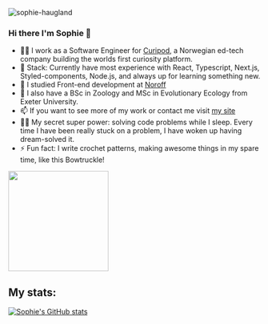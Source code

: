 ![sophie-haugland](https://user-images.githubusercontent.com/54497081/194089677-e114ecc6-c9b8-4133-8d4c-4a7854641e5e.png)



### Hi there I'm Sophie 👋 

- 👩‍💻 I work as a Software Engineer for <a href="https://curipod.com/">Curipod</a>, a Norwegian ed-tech company building the worlds first curiosity platform.
- 🥞 Stack: Currently have most experience with React, Typescript, Next.js, Styled-components, Node.js, and always up for learning something new.
- 🌱 I studied Front-end development at <a href="https://www.noroff.no/en/studies/vocational-school/front-end-development">Noroff</a>
- 🐘 I also have a BSc in Zoology and MSc in Evolutionary Ecology from Exeter University.
- 📫 If you want to see more of my work or contact me visit <a href="https://soph-web-dev.eu/">my site</a>
- 🦸‍♀️ My secret super power: solving code problems while I sleep. Every time I have been really stuck on a problem, I have woken up having dream-solved it. 
- ⚡ Fun fact: I write crochet patterns, making awesome things in my spare time, like this Bowtruckle!

<img src="https://user-images.githubusercontent.com/54497081/194061859-c97a6b1c-37e3-4e4c-a5db-03be6dedb230.jpg" width="200" height="200" margin="auto" />


## My stats:
[![Sophie's GitHub stats](https://github-readme-stats.vercel.app/api?username=Soph-H-P&theme=onedark&show_icons=true)](https://github.com/anuraghazra/github-readme-stats)


